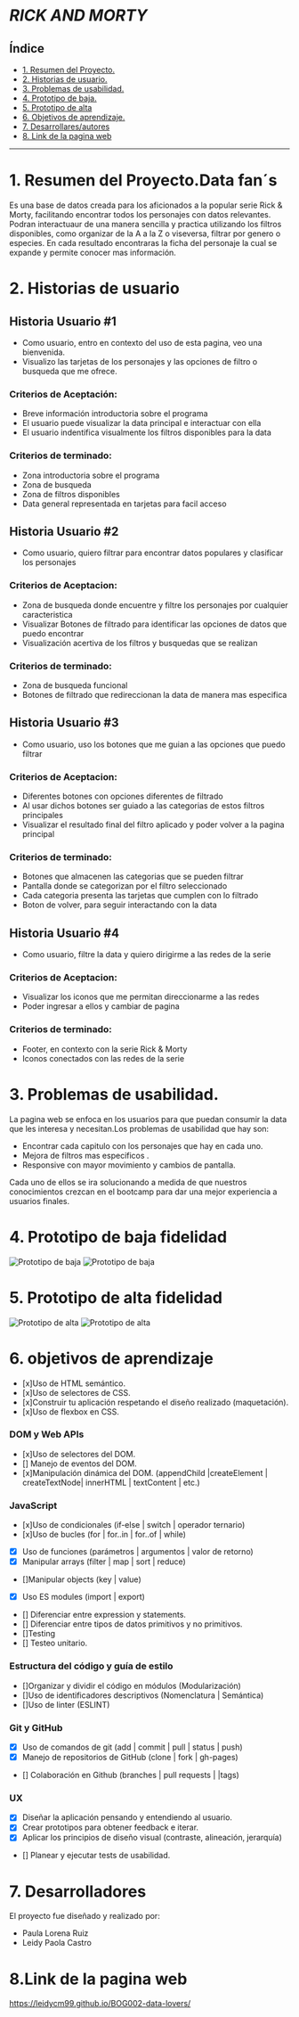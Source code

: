 

# ***RICK AND MORTY***


## Índice

* [1. Resumen del Proyecto.](#1-resumen-del-proyecto)
* [2. Historias de usuario.](#2-Historias-de-usuario)
* [3. Problemas de usabilidad.](#3-Problemas-de-usabilidad)
* [4. Prototipo de baja.](#4-prototipo-baja)
* [5. Prototipo de alta](#5-prototipo-alta)
* [6. Objetivos de aprendizaje.](#6-objetivos-de-aprendizaje)
* [7. Desarrollares/autores](#7-Desarrollares/autores)
* [8. Link de la pagina web](#8-pagina-web)
***

# 1. Resumen del Proyecto.Data fan´s


Es una base de datos creada para los aficionados a la
popular serie Rick & Morty, facilitando encontrar todos los personajes con datos relevantes.
Podran interactuaur de una manera sencilla y practica utilizando los filtros disponibles, como organizar 
de la A a la Z o viseversa, filtrar por genero o especies.
En cada resultado encontraras la ficha del personaje la cual se expande y  permite conocer mas información.

# 2. Historias de usuario



## Historia Usuario #1

* Como usuario, entro en contexto del uso de esta pagina, veo una bienvenida.
* Visualizo las tarjetas de los personajes y las opciones de filtro o busqueda que me ofrece.
### Criterios de Aceptación:
* Breve información introductoria sobre el programa
* El usuario puede visualizar la data principal e interactuar con ella
* El usuario indentifica visualmente los filtros disponibles para la data
### Criterios de terminado:
* Zona introductoria sobre el programa
* Zona de busqueda 
* Zona de filtros disponibles
* Data general representada en tarjetas para facil acceso



## Historia Usuario #2

* Como usuario, quiero filtrar para encontrar datos populares y clasificar los personajes
### Criterios de Aceptacion:
* Zona de busqueda donde encuentre y filtre los personajes por cualquier caracteristica 
* Visualizar Botones de filtrado para identificar las opciones de datos que puedo encontrar
* Visualización acertiva de los filtros y busquedas que se realizan
### Criterios de terminado:
* Zona de busqueda funcional
* Botones de filtrado que redireccionan la data de manera mas especifica



## Historia Usuario #3

* Como usuario, uso los botones que me guian a las opciones que puedo filtrar 
### Criterios de Aceptacion:
* Diferentes botones con opciones diferentes de filtrado
* Al usar dichos botones ser guiado a las categorias de estos filtros principales
* Visualizar el resultado final del filtro aplicado y poder volver a la pagina principal
###  Criterios de terminado:
* Botones que almacenen las categorias que se pueden filtrar
* Pantalla donde se categorizan por el filtro seleccionado
* Cada categoria presenta las tarjetas que cumplen con lo filtrado
* Boton de volver, para seguir interactando con la data



## Historia Usuario #4

* Como usuario, filtre la data y quiero dirigirme a las redes de la serie
### Criterios de Aceptacion:
* Visualizar los iconos que me permitan direccionarme a las redes
* Poder ingresar a ellos y  cambiar de pagina
### Criterios de terminado:
* Footer, en contexto con la serie Rick & Morty 
* Iconos conectados con las redes de la serie



# 3. Problemas de usabilidad.

La pagina web se enfoca en los usuarios para que puedan consumir la data que les interesa y necesitan.Los problemas de usabilidad que hay son:

* Encontrar cada capitulo con los personajes que hay en cada uno.
* Mejora de filtros mas especificos .
* Responsive con mayor movimiento y cambios de pantalla.

Cada uno de ellos se ira solucionando a medida de que nuestros conocimientos crezcan en el bootcamp para dar una mejor experiencia a usuarios finales.


# 4. Prototipo de baja fidelidad

![Prototipo de baja](https://raw.githubusercontent.com/LeidyCM99/BOG002-data-lovers/main/src/Img/BajaF.jpeg)
![Prototipo de baja](https://raw.githubusercontent.com/LeidyCM99/BOG002-data-lovers/main/src/Img/bajaF2.jpeg)

# 5. Prototipo de alta fidelidad

![Prototipo de alta](https://raw.githubusercontent.com/LeidyCM99/BOG002-data-lovers/main/src/Img/Figma.PNG)
![Prototipo de alta](https://raw.githubusercontent.com/LeidyCM99/BOG002-data-lovers/main/src/Img/bajaF2.jpeg)


# 6. objetivos de aprendizaje
  * [x]Uso de HTML semántico.
  * [x]Uso de selectores de CSS.
  * [x]Construir tu aplicación respetando el diseño realizado (maquetación).
  * [x]Uso de flexbox en CSS.
### DOM y Web APIs
  * [x]Uso de selectores del DOM.
  * [] Manejo de eventos del DOM.
  * [x]Manipulación dinámica del DOM. (appendChild |createElement | createTextNode| innerHTML | textContent | etc.)
### JavaScript
  * [x]Uso de condicionales (if-else | switch | operador ternario)
  * [x]Uso de bucles (for | for..in | for..of | while)
  * [x] Uso de funciones (parámetros | argumentos | valor de retorno)
  * [x] Manipular arrays (filter | map | sort | reduce)
  * []Manipular objects (key | value)
  * [x] Uso ES modules (import | export)
  * [] Diferenciar entre expression y statements.
  * [] Diferenciar entre tipos de datos primitivos y no primitivos.
  * []Testing
  * [] Testeo unitario.
### Estructura del código y guía de estilo
   * []Organizar y dividir el código en módulos (Modularización)
   * []Uso de identificadores descriptivos (Nomenclatura | Semántica)
   * []Uso de linter (ESLINT)
### Git y GitHub
  * [x] Uso de comandos de git (add | commit | pull | status | push)
  * [x] Manejo de repositorios de GitHub (clone | fork | gh-pages)
  * [] Colaboración en Github (branches | pull requests | |tags)
### UX
  * [x] Diseñar la aplicación pensando y entendiendo al usuario.
  * [x] Crear prototipos para obtener feedback e iterar.
  * [x] Aplicar los principios de diseño visual (contraste, alineación, jerarquía)
  * [] Planear y ejecutar tests de usabilidad.

# 7. Desarrolladores 

 El proyecto fue diseñado y realizado por:
  * Paula Lorena Ruiz
  * Leidy Paola Castro 

# 8.Link de la pagina web 

https://leidycm99.github.io/BOG002-data-lovers/